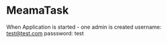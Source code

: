 # MeamaTask

When Application is started - one admin is created
username: test@test.com
passsword: test
